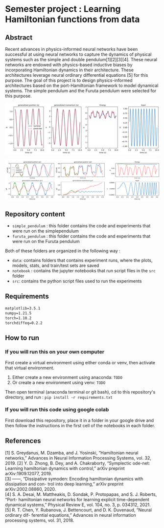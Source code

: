 # Semester project : Learning Hamiltonian functions from data

## Abstract

Recent advances in physics-informed neural networks have been successful at using neural networks to capture the dynamics of physical systems such as the simple and double
pendulum[1][2][3][4]. These neural networks are endowed with physics-based inductive biases
by incorporating Hamiltonian dynamics in their architecture. These architectures leverage
neural ordinary differential equations [5] for this purpose. The goal of this project is to
design physics-informed architectures based on the port-Hamiltonian framework to model
dynamical systems. The simple pendulum and the Furuta pendulum were selected for this
purpose.

<p align="center">
  <img width="800"  src="https://github.com/unesmu/SP-learning-hamiltonian-functions-from-data/blob/d22b3a6378b258452aaf5858ee02db44024f9e44/simple_pendulum/101hz_simple_pend.png"> 
</p>
<p align="center">
  <img width="800"  src="https://github.com/unesmu/SP-learning-hamiltonian-functions-from-data/blob/d22b3a6378b258452aaf5858ee02db44024f9e44/furuta_pendulum/data/TRAJECTORIES_test_set5test%20(1).png"> 
</p>

## Repository content

- `simple_pendulum` : this folder contains the code and experiments that were run on the simplependulum
- `furuta_pendulum` : this folder contains the code and experiments that were run on the Furuta pendulum

Both of these folders are organized in the following way :

- `data`: contains folders that contains experiment runs, where the plots, models, stats, and train/test sets are saved
- `notebook` : contains the jupyter notebooks that run script files in the `src` folder
- `src`: contains the python script files used to run the experiments

## Requirements

```
matplotlib=3.5.1
numpy=1.21.5
torch=1.10.2
torchdiffeq=0.2.2
```

## How to run

### If you will run this on your own computer

First create a virtual environment using either conda or venv, then activate that virtual environment.

1. Either create a new environment using anaconda: `TODO`
2. Or create a new environment using venv: `TODO`

Then open terminal (anaconda terminal or git bash), cd to this repository's directory, and run : `pip install -r requirements.txt`

### If you will run this code using google colab

First download this repository, place it in a folder in your google drive and then follow the instructions in the first cell of the notebooks in each folder.

## References

[1] S. Greydanus, M. Dzamba, and J. Yosinski, “Hamiltonian neural networks,” Advances
in Neural Information Processing Systems, vol. 32, 2019.
[2] Y. D. Zhong, B. Dey, and A. Chakraborty, “Symplectic ode-net: Learning hamiltonian
dynamics with control,” arXiv preprint arXiv:1909.12077, 2019.  
[3] ——, “Dissipative symoden: Encoding hamiltonian dynamics with dissipation and con-
trol into deep learning,” arXiv preprint arXiv:2002.08860, 2020.  
[4] S. A. Desai, M. Mattheakis, D. Sondak, P. Protopapas, and S. J. Roberts, “Port-
hamiltonian neural networks for learning explicit time-dependent dynamical systems,”
Physical Review E, vol. 104, no. 3, p. 034312, 2021.  
[5] R. T. Chen, Y. Rubanova, J. Bettencourt, and D. K. Duvenaud, “Neural ordinary dif-
ferential equations,” Advances in neural information processing systems, vol. 31, 2018.  

